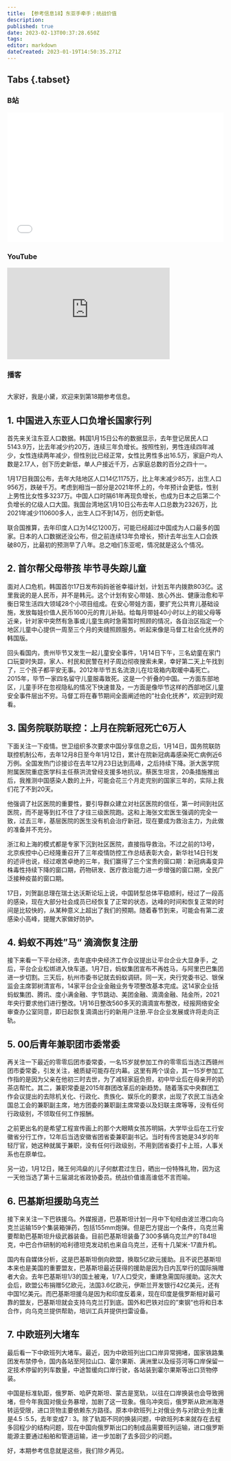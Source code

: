 ```yaml
---
title: 【参考信息18】东亚手牵手；统战价值
description: 
published: true
date: 2023-02-13T00:37:28.650Z
tags: 
editor: markdown
dateCreated: 2023-01-19T14:50:35.271Z
---
```


## Tabs {.tabset}
### B站
<div style="position: relative; padding: 30% 45%;">
<iframe style="position: absolute; width: 100%; height: 100%; left: 0; top: 0;" src="//player.bilibili.com/player.html?&bvid=BV1wd4y157dj&page=1&as_wide=1&high_quality=1&danmaku=1" scrolling="no" border="0" frameborder="no" framespacing="0" allowfullscreen="true"></iframe>
</div>

### YouTube
<div style="position: relative; padding-bottom: calc(56.25% * 0.75); /* 16:9 */ width: 75%; height: 0;">
<iframe style="position: absolute; top: 0; left: 0; width: 100%; height: 100%;" src="https://www.youtube-nocookie.com/embed/v_376kRDrzg" title="YouTube video player" frameborder="0" allow="accelerometer; autoplay; clipboard-write; encrypted-media; gyroscope; picture-in-picture" allowfullscreen></iframe>
</div>
  
### 播客
<div class="podcast-player"></div>

## 

大家好，我是小黛，欢迎来到第18期参考信息。

## 1. 中国进入东亚人口负增长国家行列

首先来关注东亚人口数据。韩国1月15日公布的数据显示，去年登记居民人口5143.9万，比去年减少约20万，连续三年负增长。按照性别，男性连续四年减少，女性连续两年减少，但性别比已经正常，女性比男性多出16.5万，家庭户均人数是2.17人，创下历史新低，单人户接近千万，占家庭总数的百分之四十一。

1月17日我国公布，去年大陆地区人口14亿1175万，比上年末减少85万，出生人口956万，跌破千万。考虑到相当一部分是2021年怀上的，今年预计会更低，性别上男性比女性多3237万。中国人口时隔61年再现负增长，也成为日本之后第二个负增长的亿级人口大国。我国台湾地区1月10日公布去年人口总数为2326万，比2021年减少110600多人，出生人口不到14万，创历史新低。

联合国推算，去年印度人口为14亿1200万，可能已经超过中国成为人口最多的国家。日本的人口数据还没公布，但之前连续13年负增长，预计去年出生人口会跌破80万，比最初的预测早了八年。总之咱们东亚呢，情况就是这么个情况。

## 2. 首尔帮父母带孩 毕节寻失踪儿童

面对人口危机，韩国首尔17日发布妈妈爸爸幸福计划，计划五年内拨款803亿。这里我说的是人民币，并不是韩元。这个计划有安心带娃、放心外出、健康治愈和平衡日常生活四大领域28个小项目组成。在安心带娃方面，要扩充公共育儿基础设施，发放每娃价值人民币1600元的育儿补贴。给每月带娃40小时以上的祖父母等近亲，针对家中突然有急事或儿童生病时急需暂时照顾的情况，各自治区指定一个地区儿童中心提供一周至三个月的夹缝照顾服务。听起来像是马督工社会化抚养的韩国版。

回头看国内，贵州毕节又发生一起儿童安全事件，1月14日下午，三名幼童在家门口玩耍时失踪，家人、村民和民警在村子周边彻夜搜索未果，幸好第二天上午找到了，三个孩子都平安无事。2012年毕节五名流浪儿在垃圾箱内取暖中毒死亡。2015年，毕节一家四名留守儿童服毒致死。这是一个折叠的中国。一方面东部地区，儿童手环在忽视隐私的情况下快速普及，一方面是像毕节这样的西部地区儿童安全事件层出不穷。马督工将在春节期间全面阐述他的”社会化抚养“，欢迎到时观看。

## 3. 国务院联防联控：上月在院新冠死亡6万人

下面关注一下疫情。世卫组织多次要求中国分享信息之后，1月14日，国务院联防联控机制公布，去年12月8日至今年1月12日，累计在院新冠病毒感染死亡病例近6万例。全国发热门诊接诊在去年12月23日达到高峰，之后持续下降。浙大医学院附属医院重症医学科主任蔡洪流曾经支援多地抗议。蔡医生坦言，20条措施推出后，我推测中国感染人数的上升，可能会花三个月走完别的国家三年的，实际上我们花了不到20天。

他强调了社区医院的重要性，要引导群众建立对社区医院的信任，第一时间到社区医院，而不是等到扛不住了才往三级医院跑。这和上海张文宏医生强调的完全一致，过去三年，基层医院的医生没有机会治疗新冠，现在要成为救治主力，为此做的准备并不充分。

浙江和上海的模式都是专家下沉到社区医院，直接指导救治。不过之前的13号，北京疾控中心已经隆重召开了三年疫情防控工作总结表彰大会，新华社14日刊发的述评也说，经过艰苦卓绝的三年，我们赢得了三个宝贵的窗口期：新冠病毒变异株毒性持续下降的窗口期，药物研发、医疗救治能力进一步增强的窗口期，全民广泛接种疫苗的窗口期。

17日，刘贺副总理在瑞士达沃斯论坛上说，中国转型总体平稳顺利，经过了一段高的感染，现在大部分社会成员已经恢复了正常的状态，达峰的时间和恢复正常的时间是比较快的，从某种意义上超出了我们的预期。随着春节到来，可能会有第二波感染小高峰，提醒大家做好防护。

## 4. 蚂蚁不再姓”马“ 滴滴恢复注册

接下来看一下平台经济，去年底中央经济工作会议提出让平台企业大显身手，之后，平台企业松绑进入快车道。1月7日，蚂蚁集团宣布不再姓马，与阿里巴巴集团进一步切割。三天后，杭州市委书记就去蚂蚁调研。同一天，央行党委书记、银保监会主席郭树清宣布，14家平台企业金融业务专项整改基本完成。这14家企业括蚂蚁集团、腾讯、度小满金融、字节跳动、美团金融、滴滴金融、陆金所，2021年央行要求他们进行整改。1月16日整改560多天的滴滴宣布整改，经报网络安全审查办公室同意，即日起恢复滴滴出行的新用户注册.平台企业发展或许将走向正轨。

## 5. 00后青年兼职团市委常委

再关注一下最近的零零后团市委常委，一名15岁就参加工作的零零后当选江西赣州团市委常委，引发关注，被质疑可能存在内幕。这里有两个误会，其一15岁参加工作指的是因为父亲在他初三时去世，为了减轻家庭负担，初中毕业后在母亲开的奶茶店帮忙。其二，兼职常委是2015年群团改革后的新趋势。随着落实中央群团工作会议提出的去除机关化、行政化、贵族化、娱乐化的要求，出现了农民工当选全国总工会的兼职副主席，地方团委的兼职副主席常委以及妇联主席等等，没有任何行政级别，不领取任何工作报酬。

之前更出名的是希望工程宣传画上的那个大眼睛女孩苏明娟，大学毕业后在工行安徽省分行工作，12年后当选安徽省团省委兼职副书记。当时有传言她是34岁的年轻厅官，她这种就属于兼职，没有任何行政级别，不用到团省委打卡上班，人事关系也在原单位。

另一边，1月12日，赌王何鸿燊的儿子何猷君过生日，晒出一份特殊礼物，因为这一天他当选了第十三届湖北省政协委员。统战价值谁高谁低不言而喻。

## 6. 巴基斯坦援助乌克兰

接下来关注一下巴铁援乌。外媒报道，巴基斯坦计划一月中下旬经由波兰港口向乌克兰运输159个集装箱弹药，包括155mm炮弹。但是巴方提出一个条件，乌克兰需要帮助巴基斯坦升级武器装备。目前巴基斯坦装备了300多辆乌克兰产的T84坦克，中巴合作研制的哈利德坦克发动机也来自乌克兰，还有十几架米-17直升机。

国内有自媒体分析，这是巴基斯坦倒向欧盟，换取5亿欧元援助。且不说巴基斯坦本来也是美国的重要盟友，巴基斯坦最近获得的援助是因为日内瓦举行的国际捐赠者大会。去年巴基斯坦1/3的国土被淹，1/7人口受灾，重建急需国际援助。这次大会后，欧盟公布捐赠5亿欧元，法国3.6亿欧元，伊斯兰开发银行42亿美元，还有中国1亿美元。而巴基斯坦援乌是因为和印度反着来，现在印度是俄罗斯相对最可靠的盟友，巴基斯坦就会支持乌克兰打到底。国外和巴铁对应的”柬钢“也将和日本合作，向乌克兰提供帮助，培训工兵并提供扫雷设备。

## 7. 中欧班列大堵车

最后看一下中欧班列大堵车。最近，因为中欧班列出口口岸异常拥堵，国家铁路集团发布禁停令，国内各站至阿拉山口、霍尔果斯、满洲里以及绥芬河等口岸保留一定技术停留的列车数量，中途暂缓向口岸行驶，各站装到霍尔果斯等出口货物停装。

中国是标准轨距，俄罗斯、哈萨克斯坦、蒙古是宽轨，以往在口岸换装也会导致拥堵，但今年我国对俄业务暴增，加剧了这一现象。俄乌冲突后，俄罗斯从欧洲海港转运受限，进口货物主要依赖东方路径。原本中欧班列上对俄业务与对欧业务比重是4.5 :5.5，去年变成7 : 3。除了轨距不同的换装问题，中欧班列本来就存在去程多回程少的结构问题，现在中国向俄罗斯出口的制成品需要班列运输，进口俄罗斯能源主要通过船舶和管道运输，进一步加剧了去多回少的问题。

好，本期参考信息就是这些，我们除夕再见。
